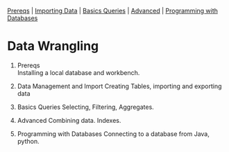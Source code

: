 [Prereqs](Prereqs.md#installing-mysql) | [Importing Data](Import.md#import) | [Basics Queries](BasicQueries.md#basic) |  [Advanced](Advanced.md#advanced) | [Programming with Databases](Programming.md#programming)

# Data Wrangling

1. Prereqs  
   Installing a local database and workbench.

2. Data Management and Import
   Creating Tables, importing and exporting data

3. Basics Queries
   Selecting, Filtering, Aggregates.

4. Advanced
   Combining data. Indexes.

5. Programming with Databases
   Connecting to a database from Java, python.
